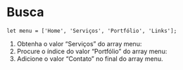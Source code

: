 # Busca

```let menu = ['Home', 'Serviços', 'Portfólio', 'Links'];```

1. Obtenha o valor “Serviços” do array menu:
2. Procure o índice do valor “Portfólio” do array menu:
3. Adicione o valor “Contato” no final do array menu.
